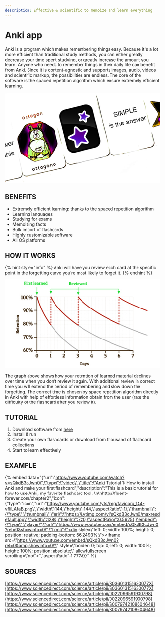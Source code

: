 ```yaml
---
description: Effective & scientific to memoize and learn everything
---
```


# Anki app

Anki is a program which makes remembering things easy. Because it's a lot more efficient than traditional study methods, you can either greatly decrease your time spent studying, or greatly increase the amount you learn. Anyone who needs to remember things in their daily life can benefit from Anki. Since it is content-agnostic and supports images, audio, videos and scientific markup, the possibilities are endless. The core of the software is the spaced repetition algorithm which ensure extremely efficient learning.

![](.gitbook/assets/anki_cover.jpg)

## BENEFITS

* Extremely efficient learning: thanks to the spaced repetition algorithm
* Learning languages
* Studying for  exams
* Memoizing facts
* Bulk import of flashcards
* Highly customizable software
* All OS platforms

## HOW IT WORKS

{% hint style="info" %}
Anki will have you review each card at the specific point in the forgetting curve you’re most likely to forget it.
{% endhint %}

![](.gitbook/assets/anki_graph.jpg)

The graph above shows how your retention of learned material declines over time when you don’t review it again. With additional review in correct time you will extend the period of remembering and slow down the forgetting.  The correct time is chosen by space repetition algorithm directly in Anki with help of effortless information obtain from the user \(rate the difficulty of the flashcard after you review it\). 

## TUTORIAL

1. Download software from [here](https://apps.ankiweb.net)
2. Install & run
3. Create your own flashcards or download from thousand of flashcard collections
4. Start to learn effectively

## EXAMPLE

{% embed data="{\"url\":\"https://www.youtube.com/watch?v=sQkdB3cJwn0\",\"type\":\"video\",\"title\":\"Anki Tutorial 1: How to install Anki and make your first flashcard\",\"description\":\"This is a basic tutorial for how to use Anki, my favorite flashcard tool. \\n\\nhttp://fluent-forever.com/chapter2\",\"icon\":{\"type\":\"icon\",\"url\":\"https://www.youtube.com/yts/img/favicon\_144-vfliLAfaB.png\",\"width\":144,\"height\":144,\"aspectRatio\":1},\"thumbnail\":{\"type\":\"thumbnail\",\"url\":\"https://i.ytimg.com/vi/sQkdB3cJwn0/maxresdefault.jpg\",\"width\":1280,\"height\":720,\"aspectRatio\":0.5625},\"embed\":{\"type\":\"player\",\"url\":\"https://www.youtube.com/embed/sQkdB3cJwn0?rel=0&showinfo=0\",\"html\":\"<div style=\\\"left: 0; width: 100%; height: 0; position: relative; padding-bottom: 56.2493%;\\\"><iframe src=\\\"https://www.youtube.com/embed/sQkdB3cJwn0?rel=0&amp;showinfo=0\\\" style=\\\"border: 0; top: 0; left: 0; width: 100%; height: 100%; position: absolute;\\\" allowfullscreen scrolling=\\\"no\\\"></iframe></div>\",\"aspectRatio\":1.7778}}" %}

## SOURCES

[https://www.sciencedirect.com/science/article/pii/S036013151630077X](https://www.sciencedirect.com/science/article/pii/S036013151630077X)  
[https://www.sciencedirect.com/science/article/pii/0022096591900798](https://www.sciencedirect.com/science/article/pii/0022096591900798)  
[https://www.sciencedirect.com/science/article/pii/S0079742108604648](https://www.sciencedirect.com/science/article/pii/S0079742108604648)  


